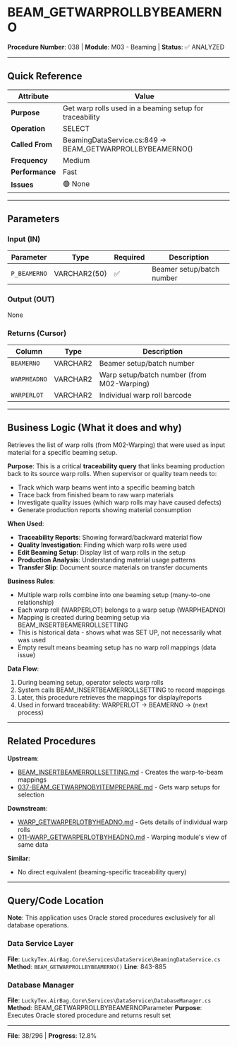 # BEAM_GETWARPROLLBYBEAMERNO

**Procedure Number**: 038 | **Module**: M03 - Beaming | **Status**: ✅ ANALYZED

---

## Quick Reference

| Attribute | Value |
|-----------|-------|
| **Purpose** | Get warp rolls used in a beaming setup for traceability |
| **Operation** | SELECT |
| **Called From** | BeamingDataService.cs:849 → BEAM_GETWARPROLLBYBEAMERNO() |
| **Frequency** | Medium |
| **Performance** | Fast |
| **Issues** | 🟢 None |

---

## Parameters

### Input (IN)

| Parameter | Type | Required | Description |
|-----------|------|----------|-------------|
| `P_BEAMERNO` | VARCHAR2(50) | ✅ | Beamer setup/batch number |

### Output (OUT)

None

### Returns (Cursor)

| Column | Type | Description |
|--------|------|-------------|
| `BEAMERNO` | VARCHAR2 | Beamer setup/batch number |
| `WARPHEADNO` | VARCHAR2 | Warp setup/batch number (from M02-Warping) |
| `WARPERLOT` | VARCHAR2 | Individual warp roll barcode |

---

## Business Logic (What it does and why)

Retrieves the list of warp rolls (from M02-Warping) that were used as input material for a specific beaming setup.

**Purpose**: This is a critical **traceability query** that links beaming production back to its source warp rolls. When supervisor or quality team needs to:
- Track which warp beams went into a specific beaming batch
- Trace back from finished beam to raw warp materials
- Investigate quality issues (which warp rolls may have caused defects)
- Generate production reports showing material consumption

**When Used**:
- **Traceability Reports**: Showing forward/backward material flow
- **Quality Investigation**: Finding which warp rolls were used
- **Edit Beaming Setup**: Display list of warp rolls in the setup
- **Production Analysis**: Understanding material usage patterns
- **Transfer Slip**: Document source materials on transfer documents

**Business Rules**:
- Multiple warp rolls combine into one beaming setup (many-to-one relationship)
- Each warp roll (WARPERLOT) belongs to a warp setup (WARPHEADNO)
- Mapping is created during beaming setup via BEAM_INSERTBEAMERROLLSETTING
- This is historical data - shows what was SET UP, not necessarily what was used
- Empty result means beaming setup has no warp roll mappings (data issue)

**Data Flow**:
1. During beaming setup, operator selects warp rolls
2. System calls BEAM_INSERTBEAMERROLLSETTING to record mappings
3. Later, this procedure retrieves the mappings for display/reports
4. Used in forward traceability: WARPERLOT → BEAMERNO → (next process)

---

## Related Procedures

**Upstream**:
- [BEAM_INSERTBEAMERROLLSETTING.md](./BEAM_INSERTBEAMERROLLSETTING.md) - Creates the warp-to-beam mappings
- [037-BEAM_GETWARPNOBYITEMPREPARE.md](./037-BEAM_GETWARPNOBYITEMPREPARE.md) - Gets warp setups for selection

**Downstream**:
- [WARP_GETWARPERLOTBYHEADNO.md](./WARP_GETWARPERLOTBYHEADNO.md) - Gets details of individual warp rolls
- [011-WARP_GETWARPERLOTBYHEADNO.md](../02_Warping/011-WARP_GETWARPERLOTBYHEADNO.md) - Warping module's view of same data

**Similar**:
- No direct equivalent (beaming-specific traceability query)

---

## Query/Code Location

**Note**: This application uses Oracle stored procedures exclusively for all database operations.

### Data Service Layer
**File**: `LuckyTex.AirBag.Core\Services\DataService\BeamingDataService.cs`
**Method**: `BEAM_GETWARPROLLBYBEAMERNO()`
**Line**: 843-885

### Database Manager
**File**: `LuckyTex.AirBag.Core\Services\DataService\DatabaseManager.cs`
**Method**: BEAM_GETWARPROLLBYBEAMERNOParameter
**Purpose**: Executes Oracle stored procedure and returns result set

---

**File**: 38/296 | **Progress**: 12.8%

